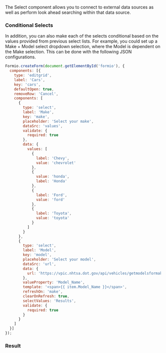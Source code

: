 The Select component allows you to connect to external data sources as well as perform look ahead searching within that data source.

### Conditional Selects
In addition, you can also make each of the selects conditional based on the values provided from previous select lists. For example, you could set up a Make + Model select dropdown selection, where the Model is dependent on the Make selection. This can be done with the following JSON configurations.

```js
Formio.createForm(document.getElementById('formio'), {
  components: [{
    type: 'editgrid',
    label: 'Cars',
    key: 'cars',
    defaultOpen: true,
    removeRow: 'Cancel',
    components: [
      {
        type: 'select',
        label: 'Make',
        key: 'make',
        placeholder: 'Select your make',
        dataSrc: 'values',
        validate: {
          required: true
        },
        data: {
          values: [
            {
              label: 'Chevy',
              value: 'chevrolet'
            },
            {
              value: 'honda',
              label: 'Honda'
            },
            {
              label: 'Ford',
              value: 'ford'
            },
            {
              label: 'Toyota',
              value: 'toyota'
            }
          ]
        }
      },
      {
        type: 'select',
        label: 'Model',
        key: 'model',
        placeholder: 'Select your model',
        dataSrc: 'url',
        data: {
          url: 'https://vpic.nhtsa.dot.gov/api/vehicles/getmodelsformake/{{ row.make }}?format=json'
        },
        valueProperty: 'Model_Name',
        template: '<span>{{ item.Model_Name }}</span>',
        refreshOn: 'make',
        clearOnRefresh: true,
        selectValues: 'Results',
        validate: {
          required: true
        }
      }
    ]
  }]
});
```

<h3>Result</h3>
<div class='card card-body bg-light'>
<div id='formio'></div>
<script type='text/javascript'>
window.addEventListener('load', function() {
Formio.createForm(document.getElementById('formio'), {
  components: [{
    type: 'editgrid',
    label: 'Cars',
    key: 'cars',
    defaultOpen: true,
    removeRow: 'Cancel',
    components: [
      {
        type: 'select',
        label: 'Make',
        key: 'make',
        placeholder: 'Select your make',
        dataSrc: 'values',
        validate: {
          required: true
        },
        data: {
          values: [
            {
              label: 'Chevy',
              value: 'chevrolet'
            },
            {
              value: 'honda',
              label: 'Honda'
            },
            {
              label: 'Ford',
              value: 'ford'
            },
            {
              label: 'Toyota',
              value: 'toyota'
            }
          ]
        }
      },
      {
        type: 'select',
        label: 'Model',
        key: 'model',
        placeholder: 'Select your model',
        dataSrc: 'url',
        data: {
          url: 'https://vpic.nhtsa.dot.gov/api/vehicles/getmodelsformake/{{ row.make }}?format=json'
        },
        valueProperty: 'Model_Name',
        template: '<span>{{ item.Model_Name }}</span>',
        refreshOn: 'make',
        clearOnRefresh: true,
        selectValues: 'Results',
        validate: {
          required: true
        }
      }
    ]
  }, {
    type: 'button',
    action: 'submit',
    label: 'Submit',
    theme: 'primary',
    key: 'submit'
  }]
});
});
</script>
</div>
